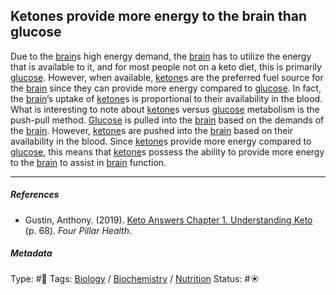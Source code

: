 ## Ketones provide more energy to the brain than glucose

Due to the [brain](Brain.md)s high energy demand, the [brain](Brain.md) has to utilize the energy that is available to it, and for most people not on a keto diet, this is primarily [glucose](). However, when available, [ketone](Ketone.md)s are the preferred fuel source for the [brain](Brain.md) since they can provide more energy compared to [glucose](). In fact, the [brain](Brain.md)’s uptake of [ketone](Ketone.md)s is proportional to their availability in the blood. What is interesting to note about [ketone](Ketone.md)s versus [glucose]() metabolism is the push-pull method. [Glucose]() is pulled into the [brain](Brain.md) based on the demands of the [brain](Brain.md). However, [ketone](Ketone.md)s are pushed into the [brain](Brain.md) based on their availability in the blood. Since [ketone](Ketone.md)s provide more energy compared to [glucose](), this means that [ketone](Ketone.md)s possess the ability to provide more energy to the [brain](Brain.md) to assist in [brain](Brain.md) function.

---

##### References

* Gustin, Anthony. (2019). [Keto Answers Chapter 1. Understanding Keto](Keto%20Answers%20Chapter%201.%20Understanding%20Keto.md) (p. 68). *Four Pillar Health*.

##### Metadata

Type: #🔴 
Tags: [Biology]() / [Biochemistry](Biochemistry.md) / [Nutrition]()
Status: #☀️ 
